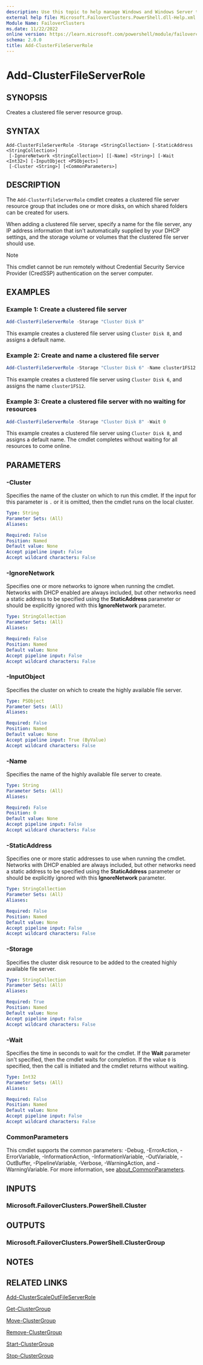 ```yaml
---
description: Use this topic to help manage Windows and Windows Server technologies with Windows PowerShell.
external help file: Microsoft.FailoverClusters.PowerShell.dll-Help.xml
Module Name: FailoverClusters
ms.date: 11/22/2022
online version: https://learn.microsoft.com/powershell/module/failoverclusters/add-clusterfileserverrole?view=windowsserver2025-ps&wt.mc_id=ps-gethelp
schema: 2.0.0
title: Add-ClusterFileServerRole
---
```


# Add-ClusterFileServerRole

## SYNOPSIS
Creates a clustered file server resource group.

## SYNTAX

```
Add-ClusterFileServerRole -Storage <StringCollection> [-StaticAddress <StringCollection>]
 [-IgnoreNetwork <StringCollection>] [[-Name] <String>] [-Wait <Int32>] [-InputObject <PSObject>]
 [-Cluster <String>] [<CommonParameters>]
```

## DESCRIPTION

The `Add-ClusterFileServerRole` cmdlet creates a clustered file server resource group that
includes one or more disks, on which shared folders can be created for users.

When adding a clustered file server, specify a name for the file server, any IP address information
that isn't automatically supplied by your DHCP settings, and the storage volume or volumes that the
clustered file server should use.

> [!NOTE]
> This cmdlet cannot be run remotely without Credential Security Service Provider (CredSSP)
> authentication on the server computer.

## EXAMPLES

### Example 1: Create a clustered file server

```powershell
Add-ClusterFileServerRole -Storage "Cluster Disk 8"
```

This example creates a clustered file server using `Cluster Disk 8`, and assigns a default name.

### Example 2: Create and name a clustered file server

```powershell
Add-ClusterFileServerRole -Storage "Cluster Disk 6" -Name cluster1FS12
```

This example creates a clustered file server using `Cluster Disk 6`, and assigns the name
`cluster1FS12`.

### Example 3: Create a clustered file server with no waiting for resources

```powershell
Add-ClusterFileServerRole -Storage "Cluster Disk 8" -Wait 0
```

This example creates a clustered file server using `Cluster Disk 8`, and assigns a default name.
The cmdlet completes without waiting for all resources to come online.

## PARAMETERS

### -Cluster

Specifies the name of the cluster on which to run this cmdlet. If the input for this parameter is
`.` or it is omitted, then the cmdlet runs on the local cluster.

```yaml
Type: String
Parameter Sets: (All)
Aliases:

Required: False
Position: Named
Default value: None
Accept pipeline input: False
Accept wildcard characters: False
```

### -IgnoreNetwork

Specifies one or more networks to ignore when running the cmdlet. Networks with DHCP enabled are
always included, but other networks need a static address to be specified using the
**StaticAddress** parameter or should be explicitly ignored with this **IgnoreNetwork** parameter.

```yaml
Type: StringCollection
Parameter Sets: (All)
Aliases:

Required: False
Position: Named
Default value: None
Accept pipeline input: False
Accept wildcard characters: False
```

### -InputObject

Specifies the cluster on which to create the highly available file server.

```yaml
Type: PSObject
Parameter Sets: (All)
Aliases:

Required: False
Position: Named
Default value: None
Accept pipeline input: True (ByValue)
Accept wildcard characters: False
```

### -Name

Specifies the name of the highly available file server to create.

```yaml
Type: String
Parameter Sets: (All)
Aliases:

Required: False
Position: 0
Default value: None
Accept pipeline input: False
Accept wildcard characters: False
```

### -StaticAddress

Specifies one or more static addresses to use when running the cmdlet. Networks with DHCP enabled
are always included, but other networks need a static address to be specified using the
**StaticAddress** parameter or should be explicitly ignored with this **IgnoreNetwork** parameter.

```yaml
Type: StringCollection
Parameter Sets: (All)
Aliases:

Required: False
Position: Named
Default value: None
Accept pipeline input: False
Accept wildcard characters: False
```

### -Storage

Specifies the cluster disk resource to be added to the created highly available file server.

```yaml
Type: StringCollection
Parameter Sets: (All)
Aliases:

Required: True
Position: Named
Default value: None
Accept pipeline input: False
Accept wildcard characters: False
```

### -Wait

Specifies the time in seconds to wait for the cmdlet. If the **Wait** parameter isn't specified,
then the cmdlet waits for completion. If the value `0` is specified, then the call is initiated and
the cmdlet returns without waiting.

```yaml
Type: Int32
Parameter Sets: (All)
Aliases:

Required: False
Position: Named
Default value: None
Accept pipeline input: False
Accept wildcard characters: False
```

### CommonParameters

This cmdlet supports the common parameters: -Debug, -ErrorAction, -ErrorVariable,
-InformationAction, -InformationVariable, -OutVariable, -OutBuffer, -PipelineVariable, -Verbose,
-WarningAction, and -WarningVariable. For more information, see
[about_CommonParameters](https://go.microsoft.com/fwlink/?LinkID=113216).

## INPUTS

### Microsoft.FailoverClusters.PowerShell.Cluster

## OUTPUTS

### Microsoft.FailoverClusters.PowerShell.ClusterGroup

## NOTES

## RELATED LINKS

[Add-ClusterScaleOutFileServerRole](./Add-ClusterScaleOutFileServerRole.md)

[Get-ClusterGroup](./Get-ClusterGroup.md)

[Move-ClusterGroup](./Move-ClusterGroup.md)

[Remove-ClusterGroup](./Remove-ClusterGroup.md)

[Start-ClusterGroup](./Start-ClusterGroup.md)

[Stop-ClusterGroup](./Stop-ClusterGroup.md)
